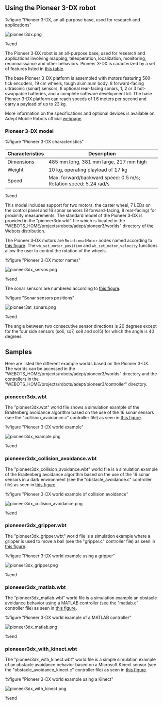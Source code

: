 ## Using the Pioneer 3-DX robot

%figure "Pioneer 3-DX, an all-purpose base, used for research and applications"

![pioneer3dx.png](images/pioneer3dx.png)

%end

The Pioneer 3-DX robot is an all-purpose base, used for research and applications involving mapping, teleoperation, localization, monitoring, reconnaissance and other behaviors.
Pioneer 3-DX is caracterized by a set of features listed in [this table](#pioneer-3-dx-characteristics).

The base Pioneer 3-DX platform is assembled with motors featuring 500-tick encoders, 19 cm wheels, tough aluminum body, 8 forward-facing ultrasonic (sonar) sensors, 8 optional rear-facing sonars, 1, 2 or 3 hot-swappable batteries, and a complete software development kit.
The base Pioneer 3-DX platform can reach speeds of 1.6 meters per second and carry a payload of up to 23 kg.

More information on the specifications and optional devices is available on Adept Mobile Robots official [webpage](http://www.mobilerobots.com/ResearchRobots/PioneerP3DX.aspx).

### Pioneer 3-DX model

%figure "Pioneer 3-DX characteristics"

| Characteristics     | Description                                                                     |
| ------------------- | ------------------------------------------------------------------------------- |
| Dimensions          | 485 mm long, 381 mm large, 217 mm high                                          |
| Weight              | 10 kg, operating playload of 17 kg                                              |
| Speed               | Max. forward/backward speed: 0.5 m/s; Rotation speed: 5.24 rad/s                |

%end

This model includes support for two motors, the caster wheel, 7 LEDs on the control panel and 16 sonar sensors (8 forward-facing, 8 rear-facing) for proximity measurements.
The standard model of the Pioneer 3-DX is provided in the "pioneer3dx.wbt" file which is located in the "WEBOTS\_HOME/projects/robots/adept/pioneer3/worlds" directory of the Webots distribution.

The Pioneer 3-DX motors are `RotationalMotor` nodes named according to [this figure](#pioneer-3-dx-motor-names).
The `wb_set_motor_position` and `wb_set_motor_velocity` functions allow the user to control the rotation of the wheels.

%figure "Pioneer 3-DX motor names"

![pioneer3dx_servos.png](images/pioneer3dx_servos.png)

%end

The sonar sensors are numbered according to [this figure](#sonar-sensors-positions).

%figure "Sonar sensors positions"

![pioneer3at_sonars.png](images/pioneer3at_sonars.png)

%end

The angle between two consecutive sensor directions is 20 degrees except for the four side sensors (so0, so7, so8 and so15) for which the angle is 40 degrees.

## Samples

Here are listed the different example worlds based on the Pionner 3-DX.
The worlds can be accessed in the "WEBOTS\_HOME/projects/robots/adept/pioneer3/worlds" directory and the controllers in the "WEBOTS\_HOME/projects/robots/adept/pioneer3/controller" directory.

### pioneeer3dx.wbt

The "pioneer3dx.wbt" world file shows a simulation example of the Braitenberg avoidance algorithm based on the use of the 16 sonar sensors (see the "collision\_avoidance.c" controller file) as seen in [this figure](#pioneer-3-dx-world-example).

%figure "Pioneer 3-DX world example"

![pioneer3dx_example.png](images/pioneer3dx_example.png)

%end

### pioneeer3dx\_collision\_avoidance.wbt

The "pioneer3dx\_collision\_avoidance.wbt" world file is a simulation example of the Braitenberg avoidance algorithm based on the use of the 16 sonar sensors in a dark environment (see the "obstacle\_avoidance.c" controller file) as seen in [this figure](#pioneer-3-dx-world-example-of-collision-avoidance).

%figure "Pioneer 3-DX world example of collision avoidance"

![pioneer3dx_collision_avoidance.png](images/pioneer3dx_collision_avoidance.png)

%end

### pioneeer3dx\_gripper.wbt

The "pioneer3dx_gripper.wbt" world file is a simulation example where a gripper is used to move a ball (see the "gripper.c" controller file) as seen in [this figure](#pioneer-3-dx-world-example-using-a-gripper).

%figure "Pioneer 3-DX world example using a gripper"

![pioneer3dx_gripper.png](images/pioneer3dx_gripper.png)

%end

### pioneeer3dx\_matlab.wbt

The "pioneer3dx_matlab.wbt" world file is a simulation example an obstacle avoidance behavior using a MATLAB controller (see the "matlab.c" controller file) as seen in [this figure](#pioneer-3-dx-world-example-of-a-matlab-controller).

%figure "Pioneer 3-DX world example of a MATLAB controller"

![pioneer3dx_matlab.png](images/pioneer3dx_matlab.png)

%end

### pioneeer3dx\_with\_kinect.wbt

The "pioneer3dx\_with\_kinect.wbt" world file is a simple simulation example of an obstacle avoidance behavior based on a Microsoft Kinect sensor (see the "obstacle\_avoidance\_kinect.c" controller file) as seen in [this figure](#pioneer-3-dx-world-example-using-a-kinect).

%figure "Pioneer 3-DX world example using a Kinect"

![pioneer3dx_with_kinect.png](images/pioneer3dx_with_kinect.png)

%end
